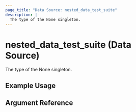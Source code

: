 ```yaml
---
page_title: "Data Source: nested_data_test_suite"
description: |-
  The type of the None singleton.
---
```


# nested_data_test_suite (Data Source)

The type of the None singleton.

## Example Usage



## Argument Reference

